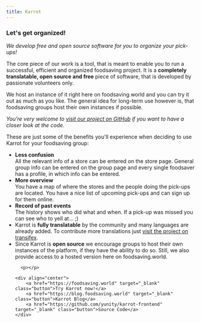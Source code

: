```yaml
---
title: Karrot
---
```


<h3>Let's get organized!</h3>

<em>We develop free and open source software for you to organize your pick-ups!</em>

<div align="left">
<p>The core piece of our work is a tool, that is meant to enable you to run a successful, efficient and organized foodsaving
  project. It is a
  <strong>completely translatable, open source and free</strong> piece of software, that is developed by passionate volunteers only.
  </p>

<p>We host an instance of it right here on foodsaving.world and you can try it out as much as you like. The general idea for
  long-term use however is, that foodsaving groups host their own instances if possible. </p>

<p>
  <i>You're very welcome to
    <a href="https://github.com/yunity/karrot-frontend">visit our project on GitHub</a> if you want to have a closer look at the code.</i>
</p>

<p>These are just some of the benefits you'll experience when deciding to use Karrot for your foodsaving group:
</p>
<ul>
  <li>
    <strong>Less confusion</strong>
    <br> All the relevant info of a store can be entered on the store page. General group info can be entered on the group page
    and every single foodsaver has a profile, in which info can be entered.</li>
  <li>
    <strong>More overview</strong>
    <br> You have a map of where the stores and the people doing the pick-ups are located. You have a nice list of upcoming pick-ups
    and can sign up for them online.</li>
  <li>
    <strong>Record of past events</strong>
    <br> The history shows who did what and when. If a pick-up was missed you can see who to yell at... ;)</li>
  <li>Karrot is
    <strong>fully translatable</strong> by the community and many languages are already added. To contribute more translations just
    <a href="https://www.transifex.com/yunity-1/karrot/" target="_blank">visit the project on transifex</a>.</li>
  <li>Since Karrot is
    <strong>open source</strong> we encourage groups to host their own instances of the platform, if they have the ability to do
    so. Still, we also provide access to a hosted version here on foodsaving.world.
      
      <p></p>

    <div align="center">
        <a href="https://foodsaving.world" target="_blank" class="button">Try Karrot now!</a>
        <a href="https://blog.foodsaving.world" target="_blank" class="button">Karrot Blog</a>
        <a href="https://github.com/yunity/karrot-frontend" target="_blank" class="button">Source Code</a>
    </div>
  </li>
</ul>
</div>